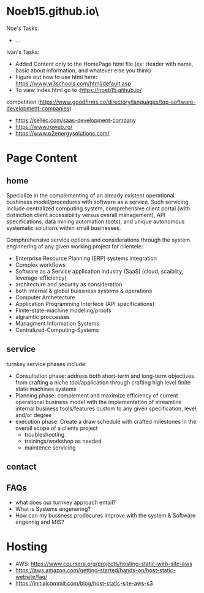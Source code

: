 # Noeb15.github.io\

Noe's Tasks:
- ...

Ivan's Tasks:
- Added Content only to the HomePage html file (ex: Header with name, basic about information, and whatever else you think)
- Figure out how to use html here: https://www.w3schools.com/html/default.asp
- To view index.html go to :https://noeb15.github.io/


competition (https://www.goodfirms.co/directory/languages/top-software-development-companies)
- https://selleo.com/saas-development-company
- https://www.roweb.ro/
- https://www.p2energysolutions.com/


# Page Content

## home

Specialize in the complementing of an already existent operational bushiness model/procedures with software as a service. Such servicing include centralized computing system, comprehensive client portal (with distinction client accessibility versus overall management), API specifications, data mining automation (bots), and unique autonomous systematic solutions within small businesses.

Comphrehensive service options and considerations through the system enginnering of any given working project for clientele:
- Enterprise Resource Planning (ERP) systems integration
- Complex workflows
- Software as a Service application industry (SaaS) (cloud, scaiblity, leverage-efficiency)
- architecture and security as consideration
- both internal & global buissness systems & operations
- Computer Archetecture
- Application Programming Interfece (API specifications)
- Finite-state-machine modeling/proofs
- algramtic proccesses
- Managment Information Systems
- Centralized-Computing-Systems



## service
turnkey service phases include:
- Consultation phase: address both short-term and long-term objectives from crafting a niche tool/application through crafting high level finite state machines systems
- Planning phase: complement and maximize efficiency of current operational business model with the implementation of streamline internal business tools/features custom to any given specification, level, and/or degree
- execution phase: Create a draw schedule with crafted milestones in the overall scope of a clients project
    - troubleshooting
    - trainings/workshop as needed
    - maintence servicing

## contact


## FAQs
- what does our turnkey approach entail?
- What is Systems engenering?
- How can my bussness prodecures improve with the system & Software engennig and MIS?

# Hosting
- AWS: https://www.coursera.org/projects/hosting-static-web-site-aws
- https://aws.amazon.com/getting-started/hands-on/host-static-website/faq/
- https://initialcommit.com/blog/host-static-site-aws-s3